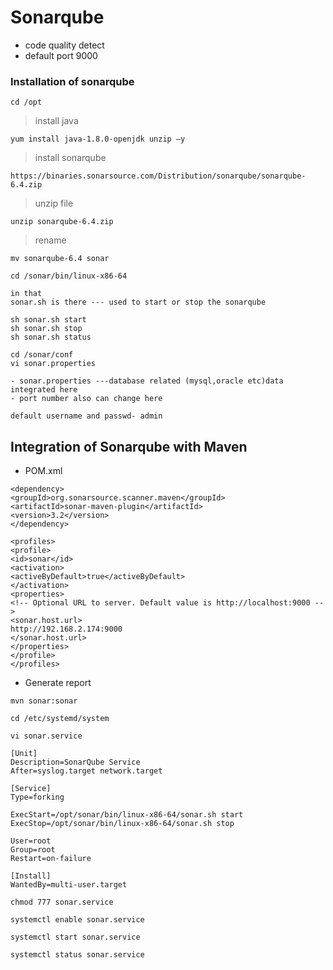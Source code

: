 # Sonarqube

- code quality detect
- default port 9000

### Installation of sonarqube 

```
cd /opt
```
> install java
```
yum install java-1.8.0-openjdk unzip –y
```
> install sonarqube
```
https://binaries.sonarsource.com/Distribution/sonarqube/sonarqube-6.4.zip
```
> unzip file
```
unzip sonarqube-6.4.zip
```
> rename 
```
mv sonarqube-6.4 sonar
```
```
cd /sonar/bin/linux-x86-64
```
```
in that
sonar.sh is there --- used to start or stop the sonarqube
```
```
sh sonar.sh start
sh sonar.sh stop
sh sonar.sh status
```
```
cd /sonar/conf
vi sonar.properties 
```
```
- sonar.properties ---database related (mysql,oracle etc)data integrated here
- port number also can change here
```
```
default username and passwd- admin
```
## Integration of Sonarqube with Maven
- POM.xml 
```
<dependency>
<groupId>org.sonarsource.scanner.maven</groupId>
<artifactId>sonar-maven-plugin</artifactId>
<version>3.2</version>
</dependency>
```
```
<profiles>
<profile>
<id>sonar</id>
<activation>
<activeByDefault>true</activeByDefault>
</activation>
<properties>
<!-- Optional URL to server. Default value is http://localhost:9000 -->
<sonar.host.url>
http://192.168.2.174:9000
</sonar.host.url>
</properties>
</profile>
</profiles>
```
- Generate report
```
mvn sonar:sonar
```
```
cd /etc/systemd/system
```
```
vi sonar.service
```
```
[Unit]
Description=SonarQube Service
After=syslog.target network.target

[Service]
Type=forking

ExecStart=/opt/sonar/bin/linux-x86-64/sonar.sh start
ExecStop=/opt/sonar/bin/linux-x86-64/sonar.sh stop

User=root
Group=root
Restart=on-failure

[Install]
WantedBy=multi-user.target
```
```
chmod 777 sonar.service
```
```
systemctl enable sonar.service
```
```
systemctl start sonar.service
```
```
systemctl status sonar.service
```
